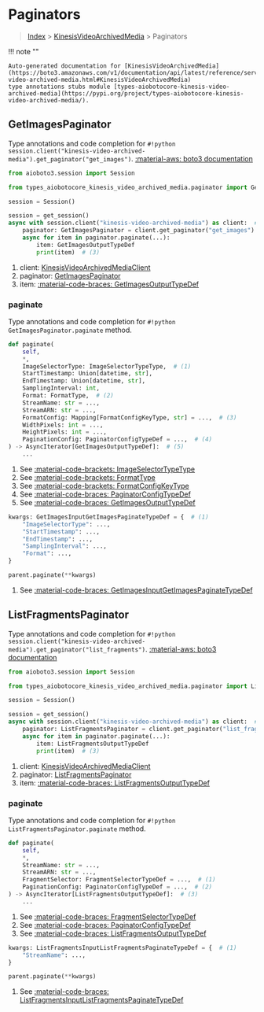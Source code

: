 # Paginators

> [Index](../README.md) > [KinesisVideoArchivedMedia](./README.md) > Paginators

!!! note ""

    Auto-generated documentation for [KinesisVideoArchivedMedia](https://boto3.amazonaws.com/v1/documentation/api/latest/reference/services/kinesis-video-archived-media.html#KinesisVideoArchivedMedia)
    type annotations stubs module [types-aiobotocore-kinesis-video-archived-media](https://pypi.org/project/types-aiobotocore-kinesis-video-archived-media/).

## GetImagesPaginator

Type annotations and code completion for `#!python session.client("kinesis-video-archived-media").get_paginator("get_images")`.
[:material-aws: boto3 documentation](https://boto3.amazonaws.com/v1/documentation/api/latest/reference/services/kinesis-video-archived-media.html#KinesisVideoArchivedMedia.Paginator.GetImages)

```python title="Usage example"
from aioboto3.session import Session

from types_aiobotocore_kinesis_video_archived_media.paginator import GetImagesPaginator

session = Session()

session = get_session()
async with session.client("kinesis-video-archived-media") as client:  # (1)
    paginator: GetImagesPaginator = client.get_paginator("get_images")  # (2)
    async for item in paginator.paginate(...):
        item: GetImagesOutputTypeDef
        print(item)  # (3)
```

1. client: [KinesisVideoArchivedMediaClient](./client.md)
2. paginator: [GetImagesPaginator](./paginators.md#getimagespaginator)
3. item: [:material-code-braces: GetImagesOutputTypeDef](./type_defs.md#getimagesoutputtypedef) 


### paginate

Type annotations and code completion for `#!python GetImagesPaginator.paginate` method.

```python title="Method definition"
def paginate(
    self,
    *,
    ImageSelectorType: ImageSelectorTypeType,  # (1)
    StartTimestamp: Union[datetime, str],
    EndTimestamp: Union[datetime, str],
    SamplingInterval: int,
    Format: FormatType,  # (2)
    StreamName: str = ...,
    StreamARN: str = ...,
    FormatConfig: Mapping[FormatConfigKeyType, str] = ...,  # (3)
    WidthPixels: int = ...,
    HeightPixels: int = ...,
    PaginationConfig: PaginatorConfigTypeDef = ...,  # (4)
) -> AsyncIterator[GetImagesOutputTypeDef]:  # (5)
    ...
```

1. See [:material-code-brackets: ImageSelectorTypeType](./literals.md#imageselectortypetype) 
2. See [:material-code-brackets: FormatType](./literals.md#formattype) 
3. See [:material-code-brackets: FormatConfigKeyType](./literals.md#formatconfigkeytype) 
4. See [:material-code-braces: PaginatorConfigTypeDef](./type_defs.md#paginatorconfigtypedef) 
5. See [:material-code-braces: GetImagesOutputTypeDef](./type_defs.md#getimagesoutputtypedef) 


```python title="Usage example with kwargs"
kwargs: GetImagesInputGetImagesPaginateTypeDef = {  # (1)
    "ImageSelectorType": ...,
    "StartTimestamp": ...,
    "EndTimestamp": ...,
    "SamplingInterval": ...,
    "Format": ...,
}

parent.paginate(**kwargs)
```

1. See [:material-code-braces: GetImagesInputGetImagesPaginateTypeDef](./type_defs.md#getimagesinputgetimagespaginatetypedef) 
## ListFragmentsPaginator

Type annotations and code completion for `#!python session.client("kinesis-video-archived-media").get_paginator("list_fragments")`.
[:material-aws: boto3 documentation](https://boto3.amazonaws.com/v1/documentation/api/latest/reference/services/kinesis-video-archived-media.html#KinesisVideoArchivedMedia.Paginator.ListFragments)

```python title="Usage example"
from aioboto3.session import Session

from types_aiobotocore_kinesis_video_archived_media.paginator import ListFragmentsPaginator

session = Session()

session = get_session()
async with session.client("kinesis-video-archived-media") as client:  # (1)
    paginator: ListFragmentsPaginator = client.get_paginator("list_fragments")  # (2)
    async for item in paginator.paginate(...):
        item: ListFragmentsOutputTypeDef
        print(item)  # (3)
```

1. client: [KinesisVideoArchivedMediaClient](./client.md)
2. paginator: [ListFragmentsPaginator](./paginators.md#listfragmentspaginator)
3. item: [:material-code-braces: ListFragmentsOutputTypeDef](./type_defs.md#listfragmentsoutputtypedef) 


### paginate

Type annotations and code completion for `#!python ListFragmentsPaginator.paginate` method.

```python title="Method definition"
def paginate(
    self,
    *,
    StreamName: str = ...,
    StreamARN: str = ...,
    FragmentSelector: FragmentSelectorTypeDef = ...,  # (1)
    PaginationConfig: PaginatorConfigTypeDef = ...,  # (2)
) -> AsyncIterator[ListFragmentsOutputTypeDef]:  # (3)
    ...
```

1. See [:material-code-braces: FragmentSelectorTypeDef](./type_defs.md#fragmentselectortypedef) 
2. See [:material-code-braces: PaginatorConfigTypeDef](./type_defs.md#paginatorconfigtypedef) 
3. See [:material-code-braces: ListFragmentsOutputTypeDef](./type_defs.md#listfragmentsoutputtypedef) 


```python title="Usage example with kwargs"
kwargs: ListFragmentsInputListFragmentsPaginateTypeDef = {  # (1)
    "StreamName": ...,
}

parent.paginate(**kwargs)
```

1. See [:material-code-braces: ListFragmentsInputListFragmentsPaginateTypeDef](./type_defs.md#listfragmentsinputlistfragmentspaginatetypedef) 
